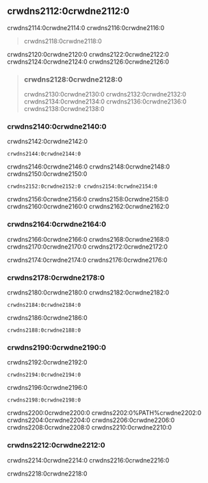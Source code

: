 ## crwdns2112:0crwdne2112:0

crwdns2114:0crwdne2114:0 crwdns2116:0crwdne2116:0

> crwdns2118:0crwdne2118:0

crwdns2120:0crwdne2120:0 crwdns2122:0crwdne2122:0 crwdns2124:0crwdne2124:0 crwdns2126:0crwdne2126:0

> ### crwdns2128:0crwdne2128:0
> 
> crwdns2130:0crwdne2130:0 crwdns2132:0crwdne2132:0 crwdns2134:0crwdne2134:0 crwdns2136:0crwdne2136:0 crwdns2138:0crwdne2138:0

### crwdns2140:0crwdne2140:0

crwdns2142:0crwdne2142:0

```console
crwdns2144:0crwdne2144:0
```

crwdns2146:0crwdne2146:0 crwdns2148:0crwdne2148:0 crwdns2150:0crwdne2150:0

```text
crwdns2152:0crwdne2152:0 crwdns2154:0crwdne2154:0
```

crwdns2156:0crwdne2156:0 crwdns2158:0crwdne2158:0 crwdns2160:0crwdne2160:0 crwdns2162:0crwdne2162:0

### crwdns2164:0crwdne2164:0

crwdns2166:0crwdne2166:0 crwdns2168:0crwdne2168:0 crwdns2170:0crwdne2170:0 crwdns2172:0crwdne2172:0

crwdns2174:0crwdne2174:0 crwdns2176:0crwdne2176:0

### crwdns2178:0crwdne2178:0

crwdns2180:0crwdne2180:0 crwdns2182:0crwdne2182:0

```console
crwdns2184:0crwdne2184:0
```

crwdns2186:0crwdne2186:0

```console
crwdns2188:0crwdne2188:0
```

### crwdns2190:0crwdne2190:0

crwdns2192:0crwdne2192:0

```console
crwdns2194:0crwdne2194:0
```

crwdns2196:0crwdne2196:0

```text
crwdns2198:0crwdne2198:0
```

crwdns2200:0crwdne2200:0 crwdns2202:0%PATH%crwdne2202:0 crwdns2204:0crwdne2204:0 crwdns2206:0crwdne2206:0 crwdns2208:0crwdne2208:0 crwdns2210:0crwdne2210:0

### crwdns2212:0crwdne2212:0

crwdns2214:0crwdne2214:0 crwdns2216:0crwdne2216:0

crwdns2218:0crwdne2218:0


